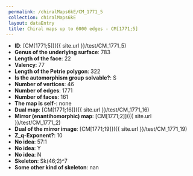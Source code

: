 ```yaml
--- 
 permalink: /chiralMaps6kE/CM_1771_5 
 collection: chiralMaps6kE
 layout: dataEntry
 title: Chiral maps up to 6000 edges - CM[1771;5]
---
```


- **ID**: [CM[1771;5]]({{ site.url }}/test/CM_1771_5)
- **Genus of the underlying surface**: 783
- **Length of the face**: 22
- **Valency**: 77
- **Length of the Petrie polygon**: 322
- **Is the automorphism group solvable?**: S
- **Number of vertices**: 46
- **Number of edges**: 1771
- **Number of faces**: 161
- **The map is self-**: none
- **Dual map**: [CM[1771;16]]({{ site.url }}/test/CM_1771_16)
- **Mirror (enantihomorphic) map**: [CM[1771;2]]({{ site.url }}/test/CM_1771_2)
- **Dual of the mirror image**: [CM[1771;19]]({{ site.url }}/test/CM_1771_19)
- **Z_q-Exponent?**: 10
- **No idea**:  57:1
- **No idea**: Y
- **No idea**: N
- **Skeleton**: Sk(46;2)^7
- **Some other kind of skeleton**: nan
